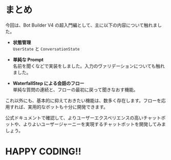 # まとめ

今回は、Bot Builder V4 の超入門編として、主に以下の内容について触れました。

- **状態管理**  
  `UserState` と `ConversationState`

- **単純な Prompt**  
  名前を聞くなどで実装をしました。入力のヴァリデーションについても触れました。

- **WaterfallStep による会話のフロー**  
  単純な質問の連続と、フローの最初に戻って聞きなおす機能。

これ以外にも、基本的に抑えておきたい機能は、数多く存在します。フローを応用すれば、実用的なボットも十分に開発できます。

公式ドキュメントで確認して、よりユーザーエクスペリエンスの高いチャットボットや、よりよいユーザージャーニーを実現するチャットボットを開発してみましょう。

# HAPPY CODING!!

